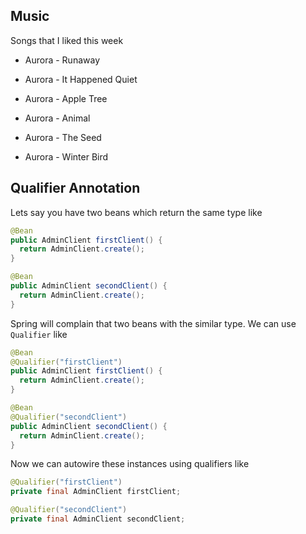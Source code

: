 
## Music

Songs that I liked this week 

* Aurora - Runaway

* Aurora - It Happened Quiet

* Aurora - Apple Tree

* Aurora - Animal

* Aurora - The Seed

* Aurora - Winter Bird



## Qualifier Annotation

Lets say you have two beans which return the same type like 

```java
@Bean
public AdminClient firstClient() {
  return AdminClient.create();
}

@Bean
public AdminClient secondClient() {
  return AdminClient.create();
}

```

Spring will complain that two beans with the similar type. We can use `Qualifier` like

```java
@Bean
@Qualifier("firstClient")
public AdminClient firstClient() {
  return AdminClient.create();
}

@Bean
@Qualifier("secondClient")
public AdminClient secondClient() {
  return AdminClient.create();
}
```

Now we can autowire these instances using qualifiers like 

```java
@Qualifier("firstClient")
private final AdminClient firstClient;

@Qualifier("secondClient")
private final AdminClient secondClient;
```